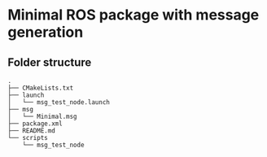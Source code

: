 # Minimal ROS package with message generation

## Folder structure
```
.
├── CMakeLists.txt
├── launch
│   └── msg_test_node.launch
├── msg
│   └── Minimal.msg
├── package.xml
├── README.md
└── scripts
    └── msg_test_node
```
